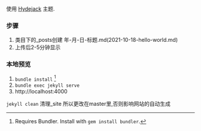 
使用 [Hydejack](https://hydejack.com/) 主题.




### 步骤
1. 类目下的_posts创建 年-月-日-标题.md(2021-10-18-hello-world.md)
2. 上传后2-5分钟显示



### 本地预览

1. `bundle install` [^1]
2. `bundle exec jekyll serve`
3. http://localhost:4000

`jekyll clean` 清理_site
所以更改在master里,否则影响网站的自动生成

[^1]: Requires Bundler. Install with `gem install bundler`.